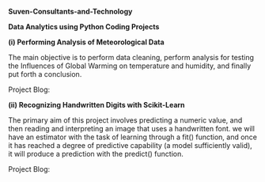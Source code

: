 **Suven-Consultants-and-Technology**

**Data Analytics using Python Coding Projects**

**(i) Performing Analysis of Meteorological Data**

The main objective is to perform data cleaning, perform analysis for testing the Influences of Global Warming on temperature and humidity, and finally put forth a conclusion.

Project Blog: 

**(ii) Recognizing Handwritten Digits with Scikit-Learn**

The primary aim of this project involves predicting a numeric value, and then reading and interpreting an image that uses a handwritten font. we will have an estimator with the task of learning through a fit() function, and once it has reached a degree of predictive capability (a model sufficiently valid), it will produce a prediction with the predict() function.

Project Blog: 
